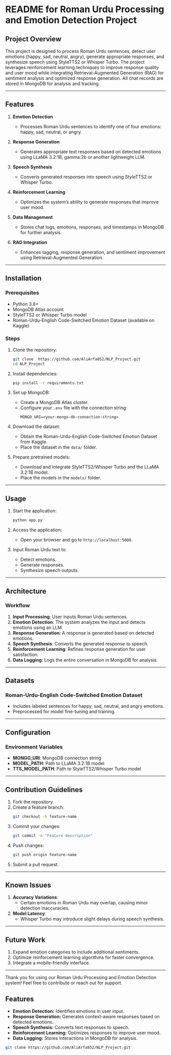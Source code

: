 # README for Roman Urdu Processing and Emotion Detection Project

## Project Overview
This project is designed to process Roman Urdu sentences, detect user emotions (happy, sad, neutral, angry), generate appropriate responses, and synthesize speech using StyleTTS2 or Whisper Turbo. The project leverages reinforcement learning techniques to improve response quality and user mood while integrating Retrieval-Augmented Generation (RAG) for sentiment analysis and optimized response generation. All chat records are stored in MongoDB for analysis and tracking.

---

## Features
1. **Emotion Detection**
   - Processes Roman Urdu sentences to identify one of four emotions: happy, sad, neutral, or angry.

2. **Response Generation**
   - Generates appropriate text responses based on detected emotions using LLaMA 3.2:1B, gamma:2b or another lightweight LLM.

3. **Speech Synthesis**
   - Converts generated responses into speech using StyleTTS2 or Whisper Turbo.

4. **Reinforcement Learning**
   - Optimizes the system’s ability to generate responses that improve user mood.

5. **Data Management**
   - Stores chat logs, emotions, responses, and timestamps in MongoDB for further analysis.

6. **RAG Integration**
   - Enhances tagging, response generation, and sentiment improvement using Retrieval-Augmented Generation.

---

## Installation

### Prerequisites
- Python 3.8+
- MongoDB Atlas account
- StyleTTS2 or Whisper Turbo model
- Roman-Urdu-English Code-Switched Emotion Dataset (available on Kaggle)

### Steps
1. Clone the repository:
   ```bash
   git clone  https://github.com/AliArfa852/NLP_Project.git
   cd NLP_Project
   ```

2. Install dependencies:
   ```bash
   pip install -r requirements.txt
   ```

3. Set up MongoDB:
   - Create a MongoDB Atlas cluster.
   - Configure your `.env` file with the connection string:
     ```env
     MONGO_URI=<your-mongo-db-connection-string>
     ```

4. Download the dataset:
   - Obtain the Roman-Urdu-English Code-Switched Emotion Dataset from Kaggle.
   - Place the dataset in the `data/` folder.

5. Prepare pretrained models:
   - Download and integrate StyleTTS2/Whisper Turbo and the LLaMA 3.2:1B model.
   - Place the models in the `models/` folder.

---

## Usage

1. Start the application:
   ```bash
   python app.py
   ```

2. Access the application:
   - Open your browser and go to `http://localhost:5000`.

3. Input Roman Urdu text to:
   - Detect emotions.
   - Generate responses.
   - Synthesize speech outputs.

---

## Architecture

### Workflow
1. **Input Processing**: User inputs Roman Urdu sentences.
2. **Emotion Detection**: The system analyzes the input and detects emotions using an LLM.
3. **Response Generation**: A response is generated based on detected emotions.
4. **Speech Synthesis**: Converts the generated response to speech.
5. **Reinforcement Learning**: Refines response generation for user satisfaction.
6. **Data Logging**: Logs the entire conversation in MongoDB for analysis.

---

## Datasets
### Roman-Urdu-English Code-Switched Emotion Dataset
- Includes labeled sentences for happy, sad, neutral, and angry emotions.
- Preprocessed for model fine-tuning and training.

---

## Configuration
### Environment Variables
- **MONGO_URI**: MongoDB connection string
- **MODEL_PATH**: Path to LLaMA 3.2:1B model
- **TTS_MODEL_PATH**: Path to StyleTTS2/Whisper Turbo model

---

## Contribution Guidelines
1. Fork the repository.
2. Create a feature branch:
   ```bash
   git checkout -b feature-name
   ```
3. Commit your changes:
   ```bash
   git commit -m "Feature description"
   ```
4. Push changes:
   ```bash
   git push origin feature-name
   ```
5. Submit a pull request.

---

## Known Issues
1. **Accuracy Variations**:
   - Certain emotions in Roman Urdu may overlap, causing minor detection inaccuracies.
2. **Model Latency**:
   - Whisper Turbo may introduce slight delays during speech synthesis.

---

## Future Work
1. Expand emotion categories to include additional sentiments.
2. Optimize reinforcement learning algorithms for faster convergence.
3. Integrate a mobile-friendly interface.

---



Thank you for using our Roman Urdu Processing and Emotion Detection system! Feel free to contribute or reach out for support.


## Features

- **Emotion Detection:** Identifies emotions in user input.
- **Response Generation:** Generates context-aware responses based on detected emotions.
- **Speech Synthesis:** Converts text responses to speech.
- **Reinforcement Learning:** Optimizes responses to improve user mood.
- **Data Logging:** Stores interactions in MongoDB for analysis.


```bash
git clone https://github.com/AliArfa852/NLP_Project.git
